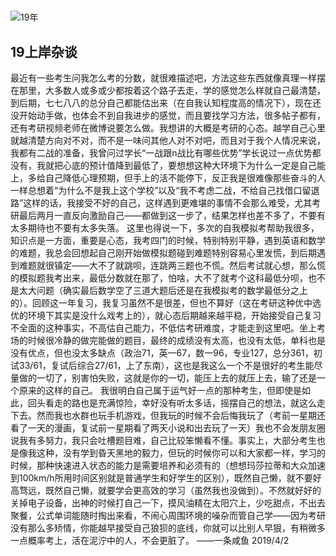 #  

![19年](https://www.jianshu.com/p/56791e1ae4f3)

## 19上岸杂谈

最近有一些考生问我怎么考的分数，就很难描述吧，方法这些东西就像真理一样摆在那里，大多数人或多或少都按着这个路子去走，学的感觉怎么样就自己最清楚，到后期，七七八八的总分自己都能估出来（在自我认知程度高的情况下），现在还没开始动手做，也体会不到自我进步的感觉，而且要找学习方法，很多帖子都有，还有考研视频老师在微博说要怎么做。我想讲的大概是考研的心态。越学自己心里就越清楚方向对不对，而不是一味问其他人对不对吧，而且对于我个人情况来说，我都有二战的准备，我曾问过学长“一战跟n战比有哪些优势”学长说过一点优势都没有，我就把心底的预计值降到最低了，要想想这种大环境下为什么一定是自己能上，多给自己降低心理预期，但手上的活不能停下，反正我是很难像那些奋斗的人一样总想着“为什么不是我上这个学校”以及“我不考虑二战，不给自己找借口留退路”这样的话，我接受不好的自己，这样遇到更难堪的事情不会那么难受，尤其考研最后两月一直反向激励自己——都做到这一步了，结果怎样也差不多了，不要有太多期待也不要有太多失落。
这里也得说一下，多次的自我模拟考帮助我很多，知识点是一方面，重要是心态，我考四门的时候，特别特别平静，遇到英语和数学的难题，我总会回想起自己刚开始做模拟题碰到难题特别容易心里发慌，到后期遇到难题就很镇定——大不了就跳呗，连跳两三题也不慌。然后考试就心想，那么慌的模拟题我考出来，最低分数就在那了，怕啥，大不了就考个这科最低分呗，也不是太大问题（确实最后数学空了三道大题后还是在我模拟考的数学最低分之上的）。回顾这一年复习，我复习虽然不是很差，但也不算好（这在考研这种优中选优的环境下其实是没什么戏考上的），就心态后期越来越平稳，开始接受自己复习不全面的这种事实，不高估自己能力，不低估考研难度，才能走到这里吧。坐上考场的时候很冷静的做完能做的题目，最终的成绩没有太高，也没有太低，单科也是没有优点，但也没太多缺点（政治71，英一67，数一96，专业127，总分361，初试33/61，复试后综合27/61，上了东南），这也是我这么一个不是很好的考生能尽量做的一切了，别害怕失败，这就是你的一切，能压上去的就压上去，输了还是一个原来的这样的自己。
我很明白自己属于运气好一点的那种考生，但即使是如此，回头看走的路也是充满惊险，幸好没有听太多话，摇摆自己的想法，就这么走下去。然而我也水群也玩手机游戏，但我玩的时候不会后悔我玩了（考前一星期还看了一天的漫画，复试前一星期看了两天小说和出去玩了一天）我也不会发朋友圈说我有多努力，我只会吐槽题目难，自己比较笨懒看不懂。事实上，大部分考生也是像我这种，没有学到昏天黑地的毅力，但玩的时候你可以和大家都一样，学习的时候，那种快速进入状态的能力是需要培养和必须有的（想想玛莎拉蒂和大众加速到100km/h所用时间区别就是普通学生和好学生的区别），既然自己懒，就不要好高骛远，既然自己懒，就要学会更高效的学习（虽然我也没做到）。不然就好好的关掉电子设备，出神的时候打自己一下，摸风油精在太阳穴上，少吃甜点，不出去聚餐，公式单词能随时掏出来看，不闹心周围环境的噪杂而管自己学——因为考研没有那么多矫情，你能越早接受自己狼狈的底线，你就可以比别人早狠，有稍微多一点概率考上，活在泥泞中的人，不会更脏了。
												      ——一条咸鱼 2019/4/2
